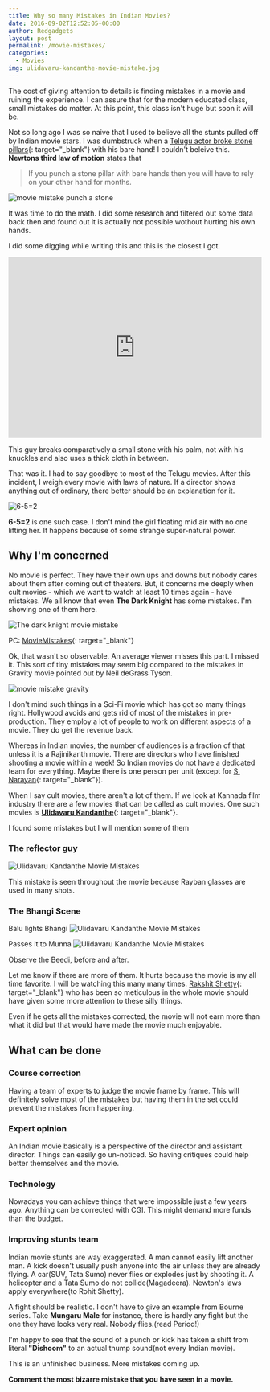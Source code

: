 ```yaml
---
title: Why so many Mistakes in Indian Movies?
date: 2016-09-02T12:52:05+00:00
author: Redgadgets
layout: post
permalink: /movie-mistakes/
categories:
  - Movies
img: ulidavaru-kandanthe-movie-mistake.jpg
---
```


The cost of giving attention to details is finding mistakes in a movie and ruining the experience. I can assure that for the modern educated class, small mistakes do matter. At this point, this class isn't huge but soon it will be.

Not so long ago I was so naive that I used to believe all the stunts pulled off by Indian movie stars. I was dumbstruck when a [Telugu actor broke stone pillars](https://youtu.be/EmJQABJ7sUk?t=282){: target="_blank"} with his bare hand! I couldn't beleive this. **Newtons third law of motion** states that 

> If you punch a stone pillar with bare hands then you will have to rely on your other hand for months.

![movie mistake punch a stone](/images/newtons-third-law-punch.jpg)

It was time to do the math. I did some research and filtered out some data back then and found out it is actually not possible wothout hurting his own hands. 

I did some digging while writing this and this is the closest I got.

<iframe width="100%" height="360" src="https://www.youtube.com/embed/6gV3RctrdjM" frameborder="0" allowfullscreen></iframe>

This guy breaks comparatively a small stone with his palm, not with his knuckles and also uses a thick cloth in between.

That was it. I had to say goodbye to most of the Telugu movies. After this incident, I weigh every movie with laws of nature. If a director shows anything out of ordinary, there better should be an explanation for it.

![6-5=2](/images/6-5=2.jpg)

**6-5=2** is one such case. I don't mind the girl floating mid air with no one lifting her. It happens because of some strange super-natural power.


## Why I'm concerned

No movie is perfect. They have their own ups and downs but nobody cares about them after coming out of theaters. But, it concerns me deeply when cult movies - which we want to watch at least 10 times again - have mistakes. We all know that even **The Dark Knight** has some mistakes. I'm showing one of them here.

![The dark knight movie mistake](/images/the-dark-knight-mistake.jpg)

PC: [MovieMistakes](http://www.moviemistakes.com/){: target="_blank"}

Ok, that wasn't so observable. An average viewer misses this part. I missed it. This sort of tiny mistakes may seem big compared to the mistakes in Gravity movie pointed out by Neil deGrass Tyson.

![movie mistake gravity](/images/movie-mistake-gravity-ullocks-Hair.jpg)

I don't mind such things in a Sci-Fi movie which has got so many things right. Hollywood avoids and gets rid of most of the mistakes in pre-production. They employ a lot of people to work on different aspects of a movie. They do get the revenue back. 

Whereas in Indian movies, the number of audiences is a fraction of that unless it is a Rajinikanth movie. There are directors who have finished shooting a movie within a week! So Indian movies do not have a dedicated team for everything. Maybe there is one person per unit (except for [S. Narayan](https://www.youtube.com/watch?v=NOrpPGh2IQo){: target="_blank"}).

When I say cult movies, there aren't a lot of them. If we look at Kannada film industry there are a few movies that can be called as cult movies. One such movies is [**Ulidavaru Kandanthe**](http://www.imdb.com/title/tt3394420/){: target="_blank"}.

I found some mistakes but I will mention some of them

### The reflector guy
![Ulidavaru Kandanthe Movie Mistakes](/images/ulidavaru-kandanthe-movie-mistake.jpg)

This mistake is seen throughout the movie because Rayban glasses are used in many shots.
<br />

### The Bhangi Scene

Balu lights Bhangi
![Ulidavaru Kandanthe Movie Mistakes](/images/ulidavaru-kandanthe-ganja-scene-1.jpg)

Passes it to Munna
![Ulidavaru Kandanthe Movie Mistakes](/images/ulidavaru-kandanthe-ganja-scene-2.jpg)

Observe the Beedi, before and after.

Let me know if there are more of them. It hurts because the movie is my all time favorite. I will be watching this many many times. [Rakshit Shetty](https://www.facebook.com/TheRakshitShetty/){: target="_blank"} who has been so meticulous in the whole movie should have given some more attention to these silly things.

Even if he gets all the mistakes corrected, the movie will not earn more than what it did but that would have made the movie much enjoyable.

## What can be done

### Course correction
Having a team of experts to judge the movie frame by frame. This will definitely solve most of the mistakes but having them in the set could prevent the mistakes from happening.

### Expert opinion
An Indian movie basically is a perspective of the director and assistant director. Things can easily go un-noticed. So having critiques could help better themselves and the movie.

### Technology
Nowadays you can achieve things that were impossible just a few years ago. Anything can be corrected with CGI. This might demand more funds than the budget.

### Improving stunts team
Indian movie stunts are way exaggerated. A man cannot easily lift another man. A kick doesn't usually push anyone into the air unless they are already flying. A car(SUV, Tata Sumo) never flies or explodes just by shooting it. A helicopter and a Tata Sumo do not collide(Magadeera). Newton's laws apply everywhere(to Rohit Shetty).

A fight should be realistic. I don't have to give an example from Bourne series. Take **Mungaru Male** for instance, there is hardly any fight but the one they have looks very real. Nobody flies.(read Period!)

I'm happy to see that the sound of a punch or kick has taken a shift from literal **"Dishoom"** to an actual thump sound(not every Indian movie).

This is an unfinished business. More mistakes coming up.

**Comment the most bizarre mistake that you have seen in a movie.**
